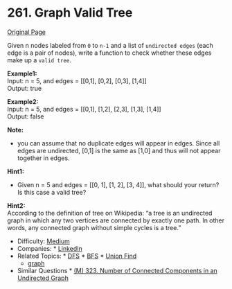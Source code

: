 # 261. Graph Valid Tree  

[Original Page](https://leetcode.com/problems/graph-valid-tree/)  

Given n nodes labeled from `0` to `n-1` and a list of `undirected edges` (each edge is a pair of nodes), write a function to check whether these edges make up a `valid tree`.  

**Example1:**  
Input: n = 5, and edges = [[0,1], [0,2], [0,3], [1,4]]  
Output: true  

**Example2:**  
Input: n = 5, and edges = [[0,1], [1,2], [2,3], [1,3], [1,4]]  
Output: false   

**Note:**  
*  you can assume that no duplicate edges will appear in edges. Since all edges are undirected, [0,1] is the same as [1,0] and thus will not appear together in edges.  

**Hint1:**   
* Given n = 5 and edges = [[0, 1], [1, 2], [3, 4]], what should your return? Is this case a valid tree?

**Hint2:**   
According to the definition of tree on Wikipedia: “a tree is an undirected graph in which any two vertices are connected by exactly one path. In other words, any connected graph without simple cycles is a tree.”


* Difficulty: [Medium](https://leetcode.com/problemset/all/?difficulty=Midium)
* Companies: * [LinkedIn](https://leetcode.com/company/linkedin/)
* Related Topics: * [DFS](https://leetcode.com/tag/depth-first-search/) * [BFS](https://leetcode.com/tag/breadth-first-search/) * [Union Find](https://leetcode.com/tag/union-find/)
   * [graph](https://leetcode.com/tag/graph/)
* Similar Questions * [(M) 323. Number of Connected Components in an Undirected Graph](https://leetcode.com/problems/number-of-connected-components-in-an-undirected-graph/)
